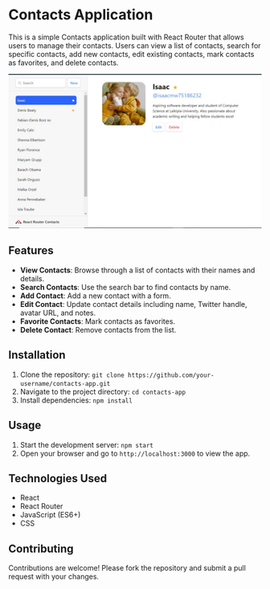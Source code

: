 # Contacts Application

This is a simple Contacts application built with React Router that allows users to manage their contacts. Users can view a list of contacts, search for specific contacts, add new contacts, edit existing contacts, mark contacts as favorites, and delete contacts.

![Contacts App Screenshot](./src/assets/Screenshot.jpg)

## Features

- **View Contacts**: Browse through a list of contacts with their names and details.
- **Search Contacts**: Use the search bar to find contacts by name.
- **Add Contact**: Add a new contact with a form.
- **Edit Contact**: Update contact details including name, Twitter handle, avatar URL, and notes.
- **Favorite Contacts**: Mark contacts as favorites.
- **Delete Contact**: Remove contacts from the list.

## Installation

1. Clone the repository: `git clone https://github.com/your-username/contacts-app.git`
2. Navigate to the project directory: `cd contacts-app`
3. Install dependencies: `npm install`

## Usage

1. Start the development server: `npm start`
2. Open your browser and go to `http://localhost:3000` to view the app.

## Technologies Used

- React
- React Router
- JavaScript (ES6+)
- CSS

## Contributing

Contributions are welcome! Please fork the repository and submit a pull request with your changes.

